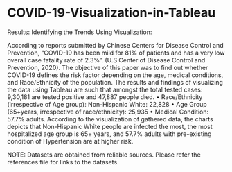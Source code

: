 # COVID-19-Visualization-in-Tableau


Results: Identifying the Trends Using Visualization:

According to reports submitted by Chinese Centers for Disease Control and Prevention, “COVID-19 has been mild for 81% of patients and has a very low overall case fatality rate of 2.3%”. (U.S Center of Disease Control and Prevention, 2020). The objective of this paper was to find out whether COVID-19 defines the risk factor depending on the age, medical conditions, and Race/Ethnicity of the population. 
The results and findings of visualizing the data using Tableau are such that amongst the total tested cases: 9,30,181 are tested positive and 47,887 people died. 
•	Race/Ethnicity (irrespective of Age group): Non-Hispanic White: 22,828
•	Age Group (65+years, irrespective of race/ethnicity): 25,935
•	Medical Condition: 57.7% adults.
According to the visualization of gathered data, the charts depicts that Non-Hispanic White people are infected the most, the most hospitalized age group is 65+ years, and 57.7% adults with pre-existing condition of Hypertension are at higher risk.



NOTE: 
Datasets are obtained from reliable sources. Please refer the references file for links to the datasets.






